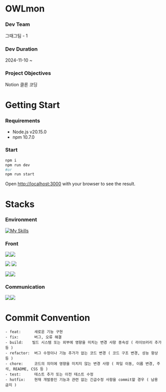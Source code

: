 # OWLmon

### Dev Team

그때그팀 - 1

### Dev Duration

2024-11-10 ~

### Project Objectives

Notion 클론 코딩

# Getting Start

### Requirements

- Node.js v20.15.0
- npm 10.7.0

### Start

```bash
npm i
npm run dev
#or
npm run start
```

Open [http://localhost:3000](http://localhost:3000) with your browser to see the result.

# Stacks

### Environment

[![My Skills](https://skillicons.dev/icons?i=vscode)](https://skillicons.dev)

### Front

<img src="https://img.shields.io/badge/Next.js-000000?style=for-the-badge&logo=next.js&logoColor=white"><img src="https://img.shields.io/badge/TypeScript-3178C6?style=for-the-badge&logo=typescript&logoColor=white">

<img src="https://img.shields.io/badge/Socket.io-010101?style=for-the-badge&logo=socket.io&logoColor=white">

<img src="https://img.shields.io/badge/Tailwind CSS-06B6D4?style=for-the-badge&logo=tailwindCSS&logoColor=white"/>

<img src="https://img.shields.io/badge/npm-CB3837?style=for-the-badge&logo=npm&logoColor=white"/><img src="https://img.shields.io/badge/Webpack-8DD6F9?style=for-the-badge&logo=webpack&logoColor=black">

### Communication

<img src="https://img.shields.io/badge/Git-F05032?style=for-the-badge&logo=git&logoColor=white"/><img src="https://img.shields.io/badge/Notion-000000?style=for-the-badge&logo=notion&logoColor=white"/>

# Commit Convention

```
- feat:      새로운 기능 구현
- fix:       버그, 오류 해결
- build:    빌드 시스템 또는 외부에 영향을 미치는 변경 사항 종속성 ( 라이브러리 추가 등 )
- refactor:  버그 수정이나 기능 추가가 없는 코드 변경 ( 코드 구조 변경, 성능 향상 등 )
- chore:     코드의 의미에 영향을 미치지 않는 변경 사항 ( 파일 이동, 이름 변경, 주석, README, CSS 등 )
- test:      테스트 추가 또는 이전 테스트 수정
- hotfix:    현재 개발중인 기능과 관련 없는 긴급수정 사항을 commit할 경우 ( 남용 금지 )
```
